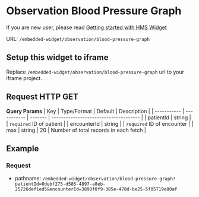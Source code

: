 # Observation Blood Pressure Graph

If you are new user, please read [Getting started with HMS Widget](/embedded-widget?widget=get-started)


URL: `/embedded-widget/observation/blood-pressure-graph`

## Setup this widget to iframe
Replace `/embedded-widget/observation/blood-pressure-graph` url to your iframe project.

## Request HTTP GET
**Query Params**
| Key         | Type/Format | Default | Description                           |
| ----------- | ----------- | ------- | ------------------------------------- |
| patientId   | string      |         | `required` ID of patient              |
| encounterId | string      |         | `required` ID of encounter            |
| max         | string      | 20      | Number of total records in each fetch |

## Example

### Request
 - pathname: `/embedded-widget/observation/blood-pressure-graph?patientId=0debf275-d585-4897-a8eb-25726def1ed5&encounterId=3898f0f9-385e-478d-be25-5f05719e80af` 

